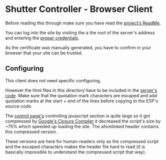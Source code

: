 # Shutter Controller - Browser Client
Before reading this through make sure you have read the [project’s ReadMe](/ReadMe.md).

You can log into the site by visiting the a the root of the server's address and entering the [proper credentials](../ESP8266_Server/Configuration.h).

As the certificate was manually generated, you have to confirm in your browser that your site can be trusted.

## Configuring
This client does not need specific configuring.

However the html files in this directory have to be included in the [server's code](../ESP8266_Server/src/BrowserClient.h).
Make sure that the quotation mark characters are escaped and add quotation marks at the start + end of the lines before copying to the ESP's source code. 

The [control page's](./Control.html) controlling javascript section is quite large so it got compressed by [Google's Closure Compiler](https://github.com/google/closure-compiler) it decreased the script's size by ~75% which speeded up loading the site. The aforelinked header contains this compressed version.

These versions are here for human-readers only as the compressed script and the escaped characters makes the header file hard to read (it is basically impossible to understand the compressed script that way).